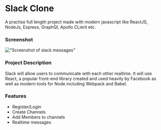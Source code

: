 Slack Clone
=====================

A practise full length project made with modern javascript like ReactJS, NodeJs, Express, GraphQl, Apollo CLient etc.

### Screenshot

!["Screenshot of slack messages"]()

### Project Description

Slack will allow users to communicate with each other realtime. It will use React, a popular front-end library created and used heavily by Facebook as well as modern tools for Node including Webpack and Babel.

### Features

- Register/Login
- Create Channels
- Add Members to channels
- Realtime messages


